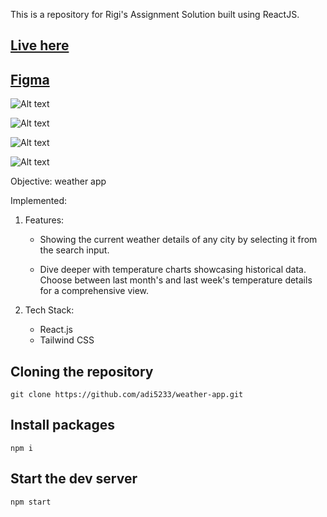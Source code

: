 This is a repository for Rigi's Assignment Solution built using ReactJS.

## [Live here](https://main--forecast-finesse.netlify.app/)

## [Figma](https://www.figma.com/file/HN9edMY7VOkRenlriCXskc/weather-screens?type=design&node-id=0-1&mode=design&t=igts4EW2NbS6zaU9-0)

![Alt text](<Screenshot 2024-03-09 at 5.38.50 PM.png>)

![Alt text](<Screenshot 2024-03-09 at 5.39.34 PM.png>)

![Alt text](<Screenshot 2024-03-09 at 5.40.20 PM.png>)

![Alt text](<Screenshot 2024-03-09 at 5.40.38 PM.png>)

Objective: weather app

Implemented:

1. Features:

   - Showing the current weather details of any city by selecting it from the search input.

   - Dive deeper with temperature charts showcasing historical data. Choose between last month's and last week's temperature details for a comprehensive view.

2. Tech Stack:

   - React.js
   - Tailwind CSS

## Cloning the repository

```shell
git clone https://github.com/adi5233/weather-app.git
```

## Install packages

```shell
npm i
```

## Start the dev server

```shell
npm start
```
